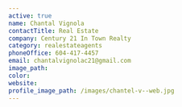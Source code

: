 ```yaml
---
active: true
name: Chantal Vignola
contactTitle: Real Estate
company: Century 21 In Town Realty
category: realestateagents
phoneOffice: 604-417-4457
email: chantalvignolac21@gmail.com
image_path:
color:
website:
profile_image_path: /images/chantel-v--web.jpg
---
```



